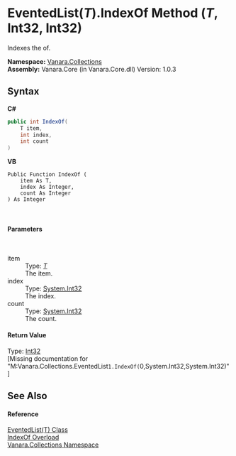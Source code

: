 # EventedList(*T*).IndexOf Method (*T*, Int32, Int32)
 

Indexes the of.

**Namespace:**&nbsp;<a href="062563b8-e616-d697-89ef-6de2b291d4a0">Vanara.Collections</a><br />**Assembly:**&nbsp;Vanara.Core (in Vanara.Core.dll) Version: 1.0.3

## Syntax

**C#**<br />
``` C#
public int IndexOf(
	T item,
	int index,
	int count
)
```

**VB**<br />
``` VB
Public Function IndexOf ( 
	item As T,
	index As Integer,
	count As Integer
) As Integer
```

<br />

#### Parameters
&nbsp;<dl><dt>item</dt><dd>Type: <a href="76b2d53b-475e-39f2-60e1-b6b89876e9a2">*T*</a><br />The item.</dd><dt>index</dt><dd>Type: <a href="http://msdn2.microsoft.com/en-us/library/td2s409d" target="_blank">System.Int32</a><br />The index.</dd><dt>count</dt><dd>Type: <a href="http://msdn2.microsoft.com/en-us/library/td2s409d" target="_blank">System.Int32</a><br />The count.</dd></dl>

#### Return Value
Type: <a href="http://msdn2.microsoft.com/en-us/library/td2s409d" target="_blank">Int32</a><br />\[Missing <returns> documentation for "M:Vanara.Collections.EventedList`1.IndexOf(`0,System.Int32,System.Int32)"\]

## See Also


#### Reference
<a href="76b2d53b-475e-39f2-60e1-b6b89876e9a2">EventedList(T) Class</a><br /><a href="58b25e45-dc1e-c5cc-4cbb-5fb3a9fc593f">IndexOf Overload</a><br /><a href="062563b8-e616-d697-89ef-6de2b291d4a0">Vanara.Collections Namespace</a><br />